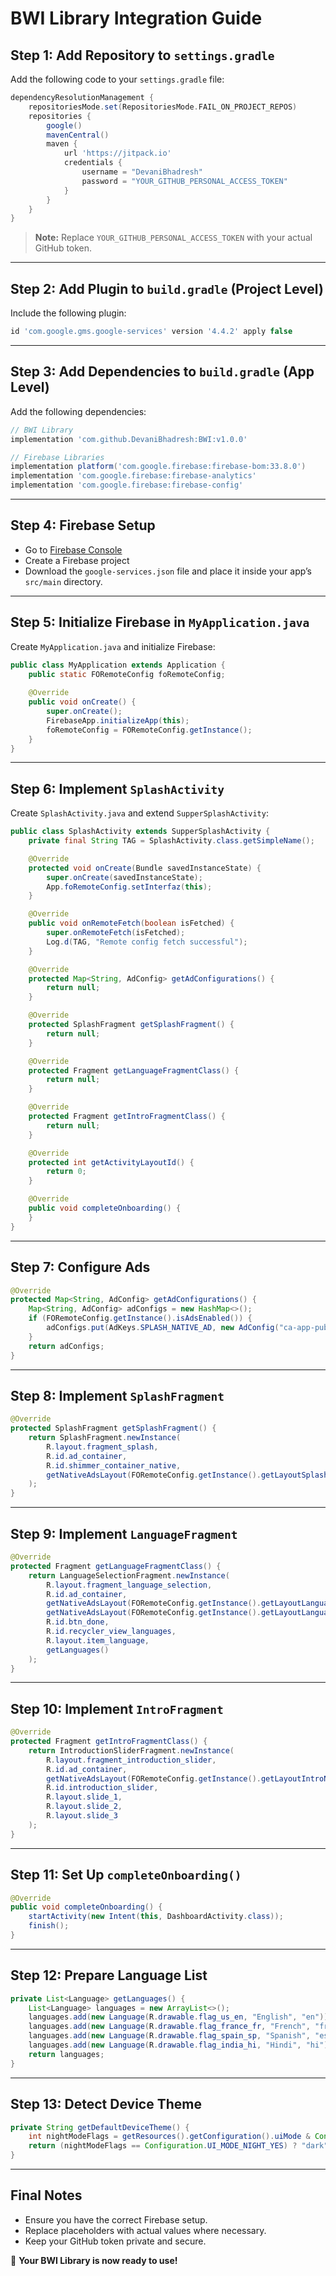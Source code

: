 # BWI Library Integration Guide

## Step 1: Add Repository to `settings.gradle`

Add the following code to your `settings.gradle` file:

```gradle
dependencyResolutionManagement {
    repositoriesMode.set(RepositoriesMode.FAIL_ON_PROJECT_REPOS)
    repositories {
        google()
        mavenCentral()
        maven {
            url 'https://jitpack.io'
            credentials {
                username = "DevaniBhadresh"
                password = "YOUR_GITHUB_PERSONAL_ACCESS_TOKEN"
            }
        }
    }
}
```

> **Note:** Replace `YOUR_GITHUB_PERSONAL_ACCESS_TOKEN` with your actual GitHub token.

---

## Step 2: Add Plugin to `build.gradle` (Project Level)

Include the following plugin:

```gradle
id 'com.google.gms.google-services' version '4.4.2' apply false
```

---

## Step 3: Add Dependencies to `build.gradle` (App Level)

Add the following dependencies:

```gradle
// BWI Library
implementation 'com.github.DevaniBhadresh:BWI:v1.0.0'

// Firebase Libraries
implementation platform('com.google.firebase:firebase-bom:33.8.0')
implementation 'com.google.firebase:firebase-analytics'
implementation 'com.google.firebase:firebase-config'
```

---

## Step 4: Firebase Setup

- Go to [Firebase Console](https://console.firebase.google.com/)
- Create a Firebase project
- Download the `google-services.json` file and place it inside your app’s `src/main` directory.

---

## Step 5: Initialize Firebase in `MyApplication.java`

Create `MyApplication.java` and initialize Firebase:

```java
public class MyApplication extends Application {
    public static FORemoteConfig foRemoteConfig;
    
    @Override
    public void onCreate() {
        super.onCreate();
        FirebaseApp.initializeApp(this);
        foRemoteConfig = FORemoteConfig.getInstance();
    }
}
```

---

## Step 6: Implement `SplashActivity`

Create `SplashActivity.java` and extend `SupperSplashActivity`:

```java
public class SplashActivity extends SupperSplashActivity {
    private final String TAG = SplashActivity.class.getSimpleName();

    @Override
    protected void onCreate(Bundle savedInstanceState) {
        super.onCreate(savedInstanceState);
        App.foRemoteConfig.setInterfaz(this);
    }

    @Override
    public void onRemoteFetch(boolean isFetched) {
        super.onRemoteFetch(isFetched);
        Log.d(TAG, "Remote config fetch successful");
    }

    @Override
    protected Map<String, AdConfig> getAdConfigurations() {
        return null;
    }

    @Override
    protected SplashFragment getSplashFragment() {
        return null;
    }

    @Override
    protected Fragment getLanguageFragmentClass() {
        return null;
    }

    @Override
    protected Fragment getIntroFragmentClass() {
        return null;
    }

    @Override
    protected int getActivityLayoutId() {
        return 0;
    }

    @Override
    public void completeOnboarding() {
    }
}
```

---

## Step 7: Configure Ads

```java
@Override
protected Map<String, AdConfig> getAdConfigurations() {
    Map<String, AdConfig> adConfigs = new HashMap<>();
    if (FORemoteConfig.getInstance().isAdsEnabled()) {
        adConfigs.put(AdKeys.SPLASH_NATIVE_AD, new AdConfig("ca-app-pub-3940256099942544/2247696110", FORemoteConfig.getInstance().getSplashNativeAd()));
    }
    return adConfigs;
}
```

---

## Step 8: Implement `SplashFragment`

```java
@Override
protected SplashFragment getSplashFragment() {
    return SplashFragment.newInstance(
        R.layout.fragment_splash,
        R.id.ad_container,
        R.id.shimmer_container_native,
        getNativeAdsLayout(FORemoteConfig.getInstance().getLayoutSplashNativeAd())
    );
}
```

---

## Step 9: Implement `LanguageFragment`

```java
@Override
protected Fragment getLanguageFragmentClass() {
    return LanguageSelectionFragment.newInstance(
        R.layout.fragment_language_selection,
        R.id.ad_container,
        getNativeAdsLayout(FORemoteConfig.getInstance().getLayoutLanguageNativeAd1()),
        getNativeAdsLayout(FORemoteConfig.getInstance().getLayoutLanguageNativeAd2()),
        R.id.btn_done,
        R.id.recycler_view_languages,
        R.layout.item_language,
        getLanguages()
    );
}
```

---

## Step 10: Implement `IntroFragment`

```java
@Override
protected Fragment getIntroFragmentClass() {
    return IntroductionSliderFragment.newInstance(
        R.layout.fragment_introduction_slider,
        R.id.ad_container,
        getNativeAdsLayout(FORemoteConfig.getInstance().getLayoutIntroNativeAd()),
        R.id.introduction_slider,
        R.layout.slide_1,
        R.layout.slide_2,
        R.layout.slide_3
    );
}
```

---

## Step 11: Set Up `completeOnboarding()`

```java
@Override
public void completeOnboarding() {
    startActivity(new Intent(this, DashboardActivity.class));
    finish();
}
```

---

## Step 12: Prepare Language List

```java
private List<Language> getLanguages() {
    List<Language> languages = new ArrayList<>();
    languages.add(new Language(R.drawable.flag_us_en, "English", "en"));
    languages.add(new Language(R.drawable.flag_france_fr, "French", "fr"));
    languages.add(new Language(R.drawable.flag_spain_sp, "Spanish", "es"));
    languages.add(new Language(R.drawable.flag_india_hi, "Hindi", "hi"));
    return languages;
}
```

---

## Step 13: Detect Device Theme

```java
private String getDefaultDeviceTheme() {
    int nightModeFlags = getResources().getConfiguration().uiMode & Configuration.UI_MODE_NIGHT_MASK;
    return (nightModeFlags == Configuration.UI_MODE_NIGHT_YES) ? "dark" : "light";
}
```

---

## Final Notes
- Ensure you have the correct Firebase setup.
- Replace placeholders with actual values where necessary.
- Keep your GitHub token private and secure.

🚀 **Your BWI Library is now ready to use!**

